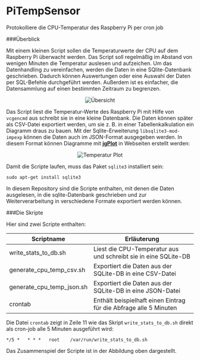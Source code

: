 PiTempSensor
============

Protokolliere die CPU-Temperatur des Raspberry Pi per cron job 

###Überblick

Mit einem kleinen Script sollen die Temperaturwerte der CPU auf dem Raspberry Pi überwacht werden. Das Script soll regelmäßig im Abstand von wenigen Minuten die Temperatur auslesen und aufzeichen. Um das Datenhandling zu vereinfachen, werden die Daten in eine SQlite-Datenbank geschrieben. Dadurch können Auswertungen oder eine Auswahl der Daten per SQL-Befehle durchgeführt werden. Außerdem ist es einfacher, die Datensammlung auf einen bestimmten Zeitraum zu begrenzen.    

<p align="center">
   <img alt="Übersicht" src="https://dl.dropboxusercontent.com/u/40629133/Status.png"/>
</p>

Das Script liest die Temperatur-Werte des Raspberry Pi mit Hilfe von `vcgencmd` aus schreibt sie in eine kleine Datenbank. Die Daten können später als CSV-Datei exportiert werden, um sie z. B. in einer Tabellenkalkulation ein Diagramm draus zu bauen. Mit der Sqlite-Erweiterung `libsqlite3-mod-impexp` können die Daten auch im JSON-Format ausgegeben werden. In diesem Format können Diagramme mit [**jgPlot**](http://www.jqplot.com/index.php) in Webseiten erstellt werden:

<p align="center">
   <img alt="Temperatur Plot" src="https://dl.dropboxusercontent.com/u/40629133/TempPlot.PNG"/>
</p>

Damit die Scripte laufen, muss das Paket `sqlite3` installiert sein:

    sudo apt-get install sqlite3

In diesem Repository sind die Scripte enthalten, mit denen die Daten ausgelesen, in die sqlite-Datenbank geschrieben und zur Weiterverarbeitung in verschiedene Formate exportiert werden können. 

###Die Skripte

Hier sind zwei Scripte enthalten:

Scriptname                 |  Erläuterung
---------------------------|------------------------------------------------------------------
write_stats_to_db.sh       |  Liest die CPU-Temperatur aus und schreibt sie in eine SQLite-DB
generate_cpu_temp_csv.sh   |  Exportiert die Daten aus der SQLite-DB in eine CSV-Datei
generate_cpu_temp_json.sh  |  Exportiert die Daten aus der SQLite-DB in eine JSON-Datei
crontab                    |  Enthält beispielhaft einen Eintrag für die Abfrage alle 5 Minuten


Die Datei `crontab` zeigt in Zeile 11 wie das Skript `write_stats_to_db.sh` direkt als cron-job alle 5 Minuten ausgeführt wird:

    */5 *   * * *   root    /var/run/write_stats_to_db.sh


Das Zusammenspiel der Scripte ist in der Abbildung oben dargestellt. 




